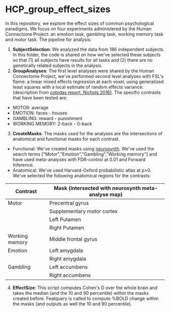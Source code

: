 # HCP_group_effect_sizes

In this repository, we explore the effect sizes of common psychological paradigms.  We focus on four experiments administered by the Human Connectome Project: an emotion task, gambling task, working memory task and motor task.  The pipeline for analysis:

1. **SubjectSelection**: We analyzed the data from 186 independent subjects.  In this folder, the code is shared on how we've selected these subjects so that (1) all subjects have results for all tasks and (2) there are no genetically related subjects in the analysis.
2. **GroupAnalyses**: The first level analyses were shared by the Human Connectome Project, we've performed second level analyses with FSL's flame: a linear mixed effects regression at each voxel, using generalized least squares with a local estimate of random effects variance. (description from [cobidas report, Nichols 2016)](http://biorxiv.org/content/biorxiv/early/2016/05/20/054262.full.pdf#page=40).  The specific contrasts that have been tested are:
  - MOTOR: average
  - EMOTION: faces - houses
  - GAMBLING: reward - punishment
  - WORKING MEMORY: 2-back - 0-back
3. **CreateMasks**:  The masks used for the analyses are the intersections of anatomical and functional masks for each contrast.
  - Functional:  We've created masks using [neurosynth](www.neurosynth.org).  We've used the search terms ["Motor","Emotion","Gambling","Working memory"] and have used meta-analyses with FDR-control at 0.01 and Forward Inference.
  - Anatomical: We've used Harvard-Oxford probabilistic atlas at p>0.  We've selected the following anatomical regions for the contrasts:

| Contrast | Mask (intersected with neurosynth meta-analyse map) |
| -------- | ---- |
| Motor | Precentral gyrus |
|| Supplementary motor cortex |
|| Left Putamen |
|| Right Putamen |
| Working memory | Middle frontal gyrus |
| Emotion | Left amygdala |
|| Right amygdala |
| Gambling | Left accumbens |
|| Right accumbens |

4. **EffectSize**: This script computes Cohen's D over the whole brain and takes the median (and the 10 and 90 percentile) within the masks created before.  Featquery is called to compute %BOLD change within the masks (and outputs as well the 10 and 90 percentile).
